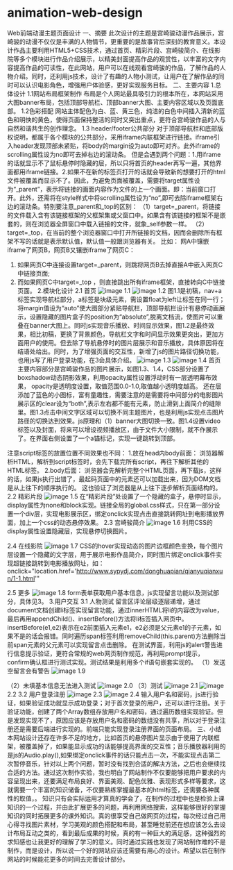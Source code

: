 # animation-web-design
Web前端动漫主题页面设计
一、摘要
此次设计的主题是宫崎骏动漫作品展示，宫崎骏的动漫不仅仅是丰满的人物情节，更重要的是故事背后深刻的教育意义。本设计作品主要利用HTML5+CSS技术，通过首页、精彩片段、宫崎骏简介、在线影院等多个模块进行作品介绍展示，以精美封面提高作品的观赏性，以丰富的文字内容提高作品的可读性，在此网站，用户可以在线观看宫崎骏的作品，了解作品的人物介绍。同时，还利用js技术，设计了有趣的人物小测试，让用户在了解作品的同时可以认识电影角色，增强用户体验感，更好实现服务目标。
二、主要内容
1.总体设计
1.1网站布局框架制作
布局是个人网站最具吸引力的根本所在，本网站采用大图banner布局，包括顶部导航栏、顶部banner大图、主要内容区域以及页面底部。
1.2色彩搭配
网站主体配色为白、蓝、黄三色，纯洁的白色中间插入清新的蓝色和明快的黄色，使得页面保持整洁的同时又突出重点，更符合宫崎骏作品的人与自然和谐共生的创作理念。
1.3 header/footer公共部分
对于顶部导航栏和底部版权说明，都属于各个模块的公共部分，采用iframe内联框架进行链接。iframe引入header发现顶部未紧贴，将body的margin设为auto即可对齐。此外iframe的scrolling属性设为no即可去掉右边的滚动条。
但是会遇到两个问题：1.用iframe的话就显示不了鼠标悬停时隐藏的层，所以只将首页的header再写一遍，其他界面都用iframe链接。2.如果不在新的标签页打开的话就会导致新的想要打开的html文件被覆盖而显示不了。因此，为避免页面被覆盖，需要将target属性设为“_parent”，表示将链接的画面内容作为文件的上一个画面。即：当前窗口打开。此外，还需将在style样式中将scrolling属性设为“no”,即可去除iframe框架右边的滚动条。特别要注意_parent和_top的区别：
（1）target=_parent，将链接的文件载入含有该链接框架的父框架集或父窗口中。如果含有该链接的框架不是嵌套的，则在浏览器全屏窗口中载入链接的文件，就象_self参数一样。 
（2）target=_top，在当前的整个浏览器窗口中打开所链接的文档，因而会删除所有框架不写的话就是表示默认值，默认值一般跟浏览器有关。 
比如：
网A中镶嵌iframe了网页B，网页B又镶嵌iframe了网页C：
1. 如果网页C中连接设置target=_parent，则跳将网页B去掉直接A中嵌入网页C中链接页面;
2. 而如果网页C中target=_top ，则直接跳出所有iframe框架，直接转向C中链接页面。
2.模块化设计
2.1 首页
 ![image](https://github.com/user-attachments/assets/2f91215f-07c3-4b83-99fc-2706dcb4d9f9)
1.1
![image](https://github.com/user-attachments/assets/51a6f4d9-9135-4510-97ed-0d75887509ea)
1.2
图1.1是初稿，nav+a标签实现导航栏部分，a标签是块级元素，需设置float为left让标签在同一行；将margin值设为“auto”使大图部分紧贴导航栏，顶部导航栏设计有悬停动画展示，设置隐藏的图片盒子的position为“absolute”,脱离文档流，使图片可以重叠在banner大图上。同时js实现音乐播放、时间显示效果，图1.2是最终效果，相比初稿，更换了背景颜色，导航栏文字和时间显示效果更突出，更加方面用户的使用。但去除了导航悬停时的图片层展示和音乐播放，具体原因将在结语处给出。同时，为了增强页面的交互性，新增了js的图片路径切换功能，也用js写了用户登录功能，在3会具体介绍。
![image](https://github.com/user-attachments/assets/02769533-dd47-48c9-a996-09d543cd8096)
1.3
![image](https://github.com/user-attachments/assets/c8d62813-9463-4d6b-9c7a-e7d8887a58e1)
1.4
首页主要内容部分是宫崎骏作品的图片展示，如图1.3、1.4，CSS部分设置了boxshadow动态阴影效果，利用opacity属性设置浮动时有一层透明幕布效果，
opacity是透明度设置，取值范围0.0-1.0,取值越小透明度越高。
还在层添加了蓝色的小图标，富有童趣性，需要注意的是需要将中间部分的电影图片展示区的clear设为“both”,表示左右都不能有元素，防止滑到上面简介的缝隙里。图1.3点击中间文字区域可以切换不同主题图片，也是利用js实现点击图片路径的切换达到效果。js原理和（1）banner大图切换一致。图1.4设置video标签以及封面，将来可以增设视频播放区，由于文件大小限制，就不作展示了。在界面右侧设置了一个a锚标记，实现一键跳转到顶部。

注意script标签的放置位置不同效果也不同：
1.放在head内body前面：
  浏览器解析HTML，解析到script标签时，会先下载完所有script，再往下解析其他的HTML标签。
2.body后面：
  浏览器会先解析完整个HTML页面，再下载js，这样的话，如果js执行出错了，最起码页面中的元素还可以加载出来，因为DOM文档是从上往下的顺序执行的。 
这也验证了浏览器是从上往下逐步解析页面结构的。
2.2 精彩片段
 ![image](https://github.com/user-attachments/assets/d11f684e-e85e-4b76-827a-a1be799a534d)
1.5
在“精彩片段”处设置了一个隐藏的盒子，悬停时显示，display属性为none和block实现。链接全局的global.css样式，只在第一部分设置一个div层，实现电影展示区，绑定onclick实现点击直接跳转网址到电影播放界面，加上一个css的动态悬停效果。
2.3 宫崎骏简介
![image](https://github.com/user-attachments/assets/1fb88ec8-e7ab-4528-8a9b-0f0a9033bbcc)
1.6
利用CSS的display属性设置隐藏层，实现悬停切换图片。

2.4 在线影院
![image](https://github.com/user-attachments/assets/5e19c973-182e-46c4-8363-04d3213bee08)
1.7
CSS的hover实现动态的图片边框颜色变换，每个图片层设置一个隐藏的文字层，用于展示电影作品简介，同时图片绑定onclick事件实现超链接跳转到电影播放网址，如：
onclick="location.href='http://www.sypydj.com/donghuapian/qianyuqianxun/1-1.html'"

2.5 更多
![image](https://github.com/user-attachments/assets/7cefae47-38b8-4ec7-9987-b9efa55dbbf8)
1.8
form表单获取用户基本信息，js实现留言功能以及测试部分，具体见3。
3.用户交互
3.1 人物测试
留言区评论层级逐层递增，通过document文档创建li标签实现留言功能，通过innerHTML将li的内容改为value，最后再用appendChild()、insertBefore()方法将li标签插入网页中。insertBefore(e1,e2)表示在e2前面插入元素e1，e2必须是父元素e1的子元素，如果不是的话会报错。同时遍历span标签利用removeChild(this.parent)方法删除当前span元素的父元素可以实现留言点击删除。
在测试界面，利用js的alert警告进行信息提示验证，更符合常规的web网页制作规范，再利用prompt提示，confirm确认框进行测试实现。测试结果是利用多个if语句嵌套实现的。
（1）发送空留言会有警告
![image](https://github.com/user-attachments/assets/b5d0b628-785e-4b2a-8ca9-0e5fb6fc0a43)
1.9

（2）未填基本信息无法进入测试
![image](https://github.com/user-attachments/assets/dd6a0087-25e2-4302-9ab2-4f8402092b13) 
2.0
（3）测试
 ![image](https://github.com/user-attachments/assets/f27878f6-60f2-42df-9263-bd2be70082de)
2.1
 ![image](https://github.com/user-attachments/assets/efd3bd93-00ed-498f-bb81-c26927fd395b)
2.2 
3.2 用户登录注册
![image](https://github.com/user-attachments/assets/708140d6-c853-469e-97e5-15db798c3a75)
2.3
 ![image](https://github.com/user-attachments/assets/c594509a-96d4-450c-80dd-8298207ab24d)
2.4
输入用户名和密码，js进行验证，如果验证成功就显示成功登录；对于首次登录的用户，还可以进行注册。关于验证功能，创建了两个Array数组存放用户名和密码，通过遍历数组实现验证。但是发现实现不了，原因应该是存放用户名和密码的数组没有共享，所以对于登录注册还是需要后端进行实现的。前端只能实现登录注册界面的页面布局。
三、小结
本网站设计还存在许多不足的地方，比如首页的悬停图片显示由于使用了内联框架，被覆盖掉了，如果能显示成功的话能够提高界面的交互性；音乐播放器利用的是js的Audio.play(),如果绑定onclick事件的话只能点击一次，不能实现点击第二次暂停音乐，针对以上两个问题，暂时没有找到合适的解决方法，之后也会继续找合适的方法。通过这次制作实验，我也明白了网站制作不仅要能够把用户要求的内容呈现出来，还要满足布局良好、界面美观、配色优雅、表现形式多样等要求，这就需要一个丰富的知识储备，不仅要熟练掌握最基本的html标签，还需要各种属性的取值，。
知识只有会实际运用才算真的学会了，在制作的过程中也是检验上课知识的一个过程，并由此扩展更多的问题，再利用网络搜索，这样能够很好的掌握知识的同时拓展更多的课外知识。真的很享受自己做网页的过程，每次经过自己用心得寻找图片素材，学习美观的颜色搭配和布局，甚至睡觉前还在想应该怎么去设计布局互动之类的，看到最后成果的时候，真的有一种巨大的满足感，这种强烈的求知感也让我更好的理解了学习的意义。同时通过实践也发现了网站制作难的不是制作，而是设计，所以说一个好的网站应该还需要有用心的设计。希望以后在制作网站的时候能花更多的时间去完善设计部分。

